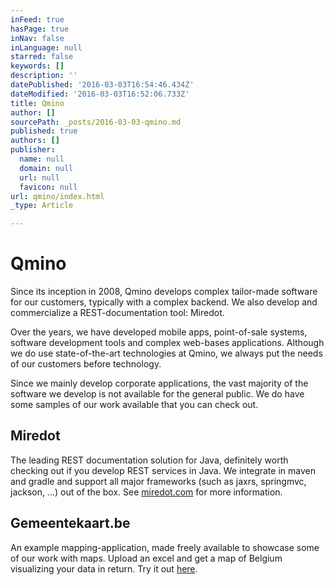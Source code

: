 ```yaml
---
inFeed: true
hasPage: true
inNav: false
inLanguage: null
starred: false
keywords: []
description: ''
datePublished: '2016-03-03T16:54:46.434Z'
dateModified: '2016-03-03T16:52:06.733Z'
title: Qmino
author: []
sourcePath: _posts/2016-03-03-qmino.md
published: true
authors: []
publisher:
  name: null
  domain: null
  url: null
  favicon: null
url: qmino/index.html
_type: Article

---
```

# Qmino

Since its inception in 2008, Qmino develops complex tailor-made software for our customers, typically with a complex backend. We also develop and commercialize a REST-documentation tool: Miredot.

Over the years, we have developed mobile apps, point-of-sale systems, software development tools and complex web-bases applications. Although we do use state-of-the-art technologies at Qmino, we always put the needs of our customers before technology. 

Since we mainly develop corporate applications, the vast majority of the software we develop is not available for the general public. We do have some samples of our work available that you can check out.

## Miredot

The leading REST documentation solution for Java, definitely worth checking out if you develop REST services in Java. We integrate in maven and gradle and support all major frameworks (such as jaxrs, springmvc, jackson, ...) out of the box. See [miredot.com][0] for more information.

## Gemeentekaart.be

An example mapping-application, made freely available to showcase some of our work with maps. Upload an excel and get a map of Belgium visualizing your data in return. Try it out [here][1].

[0]: http://www.miredot.com/
[1]: http://www.gemeentekaart.be/